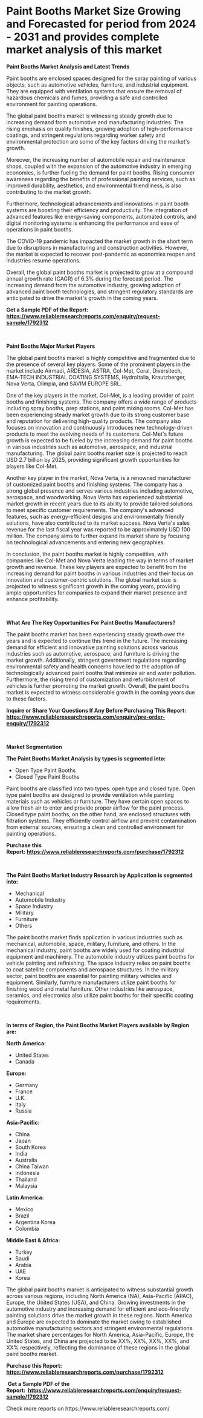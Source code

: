 <p><h1>Paint Booths Market Size Growing and Forecasted for period from 2024 - 2031 and provides complete market analysis of this market</h1></p><p><strong>Paint Booths Market Analysis and Latest Trends</strong></p>
<p><p>Paint booths are enclosed spaces designed for the spray painting of various objects, such as automotive vehicles, furniture, and industrial equipment. They are equipped with ventilation systems that ensure the removal of hazardous chemicals and fumes, providing a safe and controlled environment for painting operations.</p><p>The global paint booths market is witnessing steady growth due to increasing demand from automotive and manufacturing industries. The rising emphasis on quality finishes, growing adoption of high-performance coatings, and stringent regulations regarding worker safety and environmental protection are some of the key factors driving the market's growth.</p><p>Moreover, the increasing number of automobile repair and maintenance shops, coupled with the expansion of the automotive industry in emerging economies, is further fueling the demand for paint booths. Rising consumer awareness regarding the benefits of professional painting services, such as improved durability, aesthetics, and environmental friendliness, is also contributing to the market growth.</p><p>Furthermore, technological advancements and innovations in paint booth systems are boosting their efficiency and productivity. The integration of advanced features like energy-saving components, automated controls, and digital monitoring systems is enhancing the performance and ease of operations in paint booths.</p><p>The COVID-19 pandemic has impacted the market growth in the short term due to disruptions in manufacturing and construction activities. However, the market is expected to recover post-pandemic as economies reopen and industries resume operations.</p><p>Overall, the global paint booths market is projected to grow at a compound annual growth rate (CAGR) of 6.3% during the forecast period. The increasing demand from the automotive industry, growing adoption of advanced paint booth technologies, and stringent regulatory standards are anticipated to drive the market's growth in the coming years.</p></p>
<p><strong>Get a Sample PDF of the Report:&nbsp; <a href="https://www.reliableresearchreports.com/enquiry/request-sample/1792312">https://www.reliableresearchreports.com/enquiry/request-sample/1792312</a></strong></p>
<p>&nbsp;</p>
<p><strong>Paint Booths Major Market Players</strong></p>
<p><p>The global paint booths market is highly competitive and fragmented due to the presence of several key players. Some of the prominent players in the market include Airmadi, ARDESIA, ASTRA, Col-Met, Coral, Diversitech, EMA-TECH INDUSTRIAL COATING SYSTEMS, HydroItalia, Krautzberger, Nova Verta, Olimpia, and SAVIM EUROPE SRL.</p><p>One of the key players in the market, Col-Met, is a leading provider of paint booths and finishing systems. The company offers a wide range of products including spray booths, prep stations, and paint mixing rooms. Col-Met has been experiencing steady market growth due to its strong customer base and reputation for delivering high-quality products. The company also focuses on innovation and continuously introduces new technology-driven products to meet the evolving needs of its customers. Col-Met's future growth is expected to be fueled by the increasing demand for paint booths in various industries such as automotive, aerospace, and industrial manufacturing. The global paint booths market size is projected to reach USD 2.7 billion by 2025, providing significant growth opportunities for players like Col-Met.</p><p>Another key player in the market, Nova Verta, is a renowned manufacturer of customized paint booths and finishing systems. The company has a strong global presence and serves various industries including automotive, aerospace, and woodworking. Nova Verta has experienced substantial market growth in recent years due to its ability to provide tailored solutions to meet specific customer requirements. The company's advanced features, such as energy-efficient designs and environmentally friendly solutions, have also contributed to its market success. Nova Verta's sales revenue for the last fiscal year was reported to be approximately USD 100 million. The company aims to further expand its market share by focusing on technological advancements and entering new geographies.</p><p>In conclusion, the paint booths market is highly competitive, with companies like Col-Met and Nova Verta leading the way in terms of market growth and revenue. These key players are expected to benefit from the increasing demand for paint booths in various industries and their focus on innovation and customer-centric solutions. The global market size is projected to witness significant growth in the coming years, providing ample opportunities for companies to expand their market presence and enhance profitability.</p></p>
<p>&nbsp;</p>
<p><strong>What Are The Key Opportunities For Paint Booths Manufacturers?</strong></p>
<p><p>The paint booths market has been experiencing steady growth over the years and is expected to continue this trend in the future. The increasing demand for efficient and innovative painting solutions across various industries such as automotive, aerospace, and furniture is driving the market growth. Additionally, stringent government regulations regarding environmental safety and health concerns have led to the adoption of technologically advanced paint booths that minimize air and water pollution. Furthermore, the rising trend of customization and refurbishment of vehicles is further promoting the market growth. Overall, the paint booths market is expected to witness considerable growth in the coming years due to these factors.</p></p>
<p><strong>Inquire or Share Your Questions If Any Before Purchasing This Report: <a href="https://www.reliableresearchreports.com/enquiry/pre-order-enquiry/1792312">https://www.reliableresearchreports.com/enquiry/pre-order-enquiry/1792312</a></strong></p>
<p>&nbsp;</p>
<p><strong>Market Segmentation</strong></p>
<p><strong>The Paint Booths Market Analysis by types is segmented into:</strong></p>
<p><ul><li>Open Type Paint Booths</li><li>Closed Type Paint Booths</li></ul></p>
<p><p>Paint booths are classified into two types: open type and closed type. Open type paint booths are designed to provide ventilation while painting materials such as vehicles or furniture. They have certain open spaces to allow fresh air to enter and provide proper airflow for the paint process. Closed type paint booths, on the other hand, are enclosed structures with filtration systems. They efficiently control airflow and prevent contamination from external sources, ensuring a clean and controlled environment for painting operations.</p></p>
<p><strong>Purchase this Report:&nbsp;<a href="https://www.reliableresearchreports.com/purchase/1792312">https://www.reliableresearchreports.com/purchase/1792312</a></strong></p>
<p>&nbsp;</p>
<p><strong>The Paint Booths Market Industry Research by Application is segmented into:</strong></p>
<p><ul><li>Mechanical</li><li>Automobile Industry</li><li>Space Industry</li><li>Military</li><li>Furniture</li><li>Others</li></ul></p>
<p><p>The paint booths market finds application in various industries such as mechanical, automobile, space, military, furniture, and others. In the mechanical industry, paint booths are widely used for coating industrial equipment and machinery. The automobile industry utilizes paint booths for vehicle painting and refinishing. The space industry relies on paint booths to coat satellite components and aerospace structures. In the military sector, paint booths are essential for painting military vehicles and equipment. Similarly, furniture manufacturers utilize paint booths for finishing wood and metal furniture. Other industries like aerospace, ceramics, and electronics also utilize paint booths for their specific coating requirements.</p></p>
<p>&nbsp;</p>
<p><strong>In terms of Region, the Paint Booths Market Players available by Region are:</strong></p>
<p>
    <p> <strong> North America: </strong>
        <ul>
            <li>United States</li>
            <li>Canada</li>
        </ul>
        </p> 
    <p> <strong> Europe: </strong>
        <ul>
            <li>Germany</li>
            <li>France</li>
            <li>U.K.</li>
            <li>Italy</li>
            <li>Russia</li>
        </ul>
        </p> 
    <p> <strong> Asia-Pacific: </strong>
        <ul>
            <li>China</li>
            <li>Japan</li>
            <li>South Korea</li>
            <li>India</li>
            <li>Australia</li>
            <li>China Taiwan</li>
            <li>Indonesia</li>
            <li>Thailand</li>
            <li>Malaysia</li>
        </ul>
        </p> 
    <p> <strong> Latin America: </strong>
        <ul>
            <li>Mexico</li>
            <li>Brazil</li>
            <li>Argentina Korea</li>
            <li>Colombia</li>
        </ul>
        </p> 
    <p> <strong> Middle East & Africa: </strong>
        <ul>
            <li>Turkey</li>
            <li>Saudi</li>
            <li>Arabia</li>
            <li>UAE</li>
            <li>Korea</li>
        </ul>
    </p>
    </p>
<p><p>The global paint booths market is anticipated to witness substantial growth across various regions, including North America (NA), Asia-Pacific (APAC), Europe, the United States (USA), and China. Growing investments in the automotive industry and increasing demand for efficient and eco-friendly painting solutions drive the market growth in these regions. North America and Europe are expected to dominate the market owing to established automotive manufacturing sectors and stringent environmental regulations. The market share percentages for North America, Asia-Pacific, Europe, the United States, and China are projected to be XX%, XX%, XX%, XX%, and XX% respectively, reflecting the dominance of these regions in the global paint booths market.</p></p>
<p><strong>Purchase this Report: <a href="https://www.reliableresearchreports.com/purchase/1792312">https://www.reliableresearchreports.com/purchase/1792312</a></strong></p>
<p>&nbsp;<strong>Get a Sample PDF of the Report:&nbsp;&nbsp;<a href="https://www.reliableresearchreports.com/enquiry/request-sample/1792312">https://www.reliableresearchreports.com/enquiry/request-sample/1792312</a></strong></p>
<p><strong></strong></p>
<p>Check more reports on https://www.reliableresearchreports.com/</p>